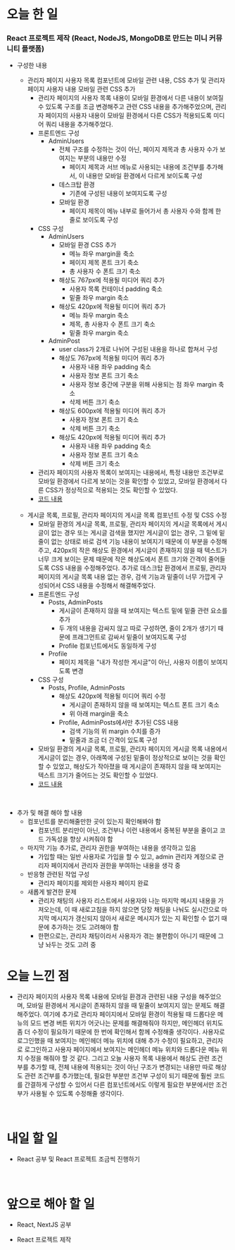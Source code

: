 # 오늘 한 일

### React 프로젝트 제작 (React, NodeJS, MongoDB로 만드는 미니 커뮤니티 플랫폼)

- 구성한 내용

  - 관리자 페이지 사용자 목록 컴포넌트에 모바일 관련 내용, CSS 추가 및 관리자 페이지 사용자 내용 모바일 관련 CSS 추가
    - 관리자 페이지의 사용자 목록 내용이 모바일 환경에서 다른 내용이 보여질 수 있도록 구조를 조금 변경해주고 관련 CSS 내용을 추가해주었으며, 관리자 페이지의 사용자 내용이 모바일 환경에서 다른 CSS가 적용되도록 미디어 쿼리 내용을 추가해주었다.
    - 프론트엔드 구성
      - AdminUsers
        - 전체 구조를 수정하는 것이 아닌, 페이지 제목과 총 사용자 수가 보여지는 부분의 내용만 수정
          - 페이지 제목과 서브 메뉴로 사용되는 내용에 조건부를 추가해서, 이 내용만 모바일 환경에서 다르게 보이도록 구성
        - 데스크탑 환경
          - 기존에 구성된 내용이 보여지도록 구성
        - 모바일 환경
          - 페이지 제목이 메뉴 내부로 들어가서 총 사용자 수와 함께 한 줄로 보이도록 구성
    - CSS 구성
      - AdminUsers
        - 모바일 환경 CSS 추가
          - 메뉴 좌우 margin을 축소
          - 페이지 제목 폰트 크기 축소
          - 총 사용자 수 폰트 크기 축소
        - 해상도 767px에 적용될 미디어 쿼리 추가
          - 사용자 목록 컨테이너 padding 축소
          - 밑줄 좌우 margin 축소
        - 해상도 420px에 적용될 미디어 쿼리 추가
          - 메뉴 좌우 margin 축소
          - 제목, 총 사용자 수 폰트 크기 축소
          - 밑줄 좌우 margin 축소
      - AdminPost
        - user class가 2개로 나뉘어 구성된 내용을 하나로 합쳐서 구성
        - 해상도 767px에 적용될 미디어 쿼리 추가
          - 사용자 내용 좌우 padding 축소
          - 사용자 정보 폰트 크기 축소
          - 사용자 정보 중간에 구분을 위해 사용되는 점 좌우 margin 축소
          - 삭제 버튼 크기 축소
        - 해상도 600px에 적용될 미디어 쿼리 추가
          - 사용자 정보 폰트 크기 축소
          - 삭제 버튼 크기 축소
        - 해상도 420px에 적용될 미디어 쿼리 추가
          - 사용자 내용 좌우 padding 축소
          - 사용자 정보 폰트 크기 축소
          - 삭제 버튼 크기 축소
    - 관리자 페이지의 사용자 목록이 보여지는 내용에서, 특정 내용만 조건부로 모바일 환경에서 다르게 보이는 것을 확인할 수 있었고, 모바일 환경에서 다른 CSS가 정상적으로 적용되는 것도 확인할 수 있었다.
    - [코드 내용](https://github.com/jeongsangtae/mini-community-platform/commit/be43e16d297f5b7b71ae029c22c53531eff8c6d5)

  <br />

  - 게시글 목록, 프로필, 관리자 페이지의 게시글 목록 컴포넌트 수정 및 CSS 수정
    - 모바일 환경의 게시글 목록, 프로필, 관리자 페이지의 게시글 목록에서 게시글이 없는 경우 또는 게시글 검색을 했지만 게시글이 없는 경우, 그 밑에 밑줄이 없는 상태로 바로 검색 기능 내용이 보여지기 때문에 이 부분을 수정해주고, 420px의 작은 해상도 환경에서 게시글이 존재하지 않을 때 텍스트가 너무 크게 보이는 문제 때문에 작은 해상도에서 폰트 크기와 간격이 줄어들도록 CSS 내용을 수정해주었다. 추가로 데스크탑 환경에서 프로필, 관리자 페이지의 게시글 목록 내용 없는 경우, 검색 기능과 밑줄이 너무 가깝게 구성되어서 CSS 내용을 수정해서 해결해주었다.
    - 프론트엔드 구성
      - Posts, AdminPosts
        - 게시글이 존재하지 않을 때 보여지는 텍스트 밑에 밑줄 관련 요소를 추가
        - 두 개의 내용을 감싸지 않고 따로 구성하면, 줄이 2개가 생기기 때문에 프래그먼트로 감싸서 밑줄이 보여지도록 구성
        - Profile 컴포넌트에서도 동일하게 구성
      - Profile
        - 페이지 제목을 "내가 작성한 게시글"이 아닌, 사용자 이름이 보여지도록 변경
    - CSS 구성
      - Posts, Profile, AdminPosts
        - 해상도 420px에 적용될 미디어 쿼리 수정
          - 게시글이 존재하지 않을 때 보여지는 텍스트 폰트 크기 축소
          - 위 아래 margin을 축소
        - Profile, AdminPosts에서만 추가된 CSS 내용
          - 검색 기능의 위 margin 수치를 증가
          - 밑줄과 조금 더 간격이 있도록 구성
    - 모바일 환경의 게시글 목록, 프로필, 관리자 페이지의 게시글 목록 내용에서 게시글이 없는 경우, 아래쪽에 구성된 밑줄이 정상적으로 보이는 것을 확인할 수 있었고, 해상도가 작아졌을 때 게시글이 존재하지 않을 때 보여지는 텍스트 크기가 줄어드는 것도 확인할 수 있었다.
    - [코드 내용](https://github.com/jeongsangtae/mini-community-platform/commit/02934a0199991081049fa85a4b9bcf886b0c7516)

<br />

- 추가 및 해결 해야 할 내용
  - 컴포넌트를 분리해줄만한 곳이 있는지 확인해봐야 함
    - 컴포넌트 분리만이 아닌, 조건부나 이런 내용에서 중복된 부분을 줄이고 코드 가독성을 향상 시켜줘야 함
  - 마지막 기능 추가로, 관리자 권한을 부여하는 내용을 생각하고 있음
    - 가입할 때는 일반 사용자로 가입을 할 수 있고, admin 관리자 계정으로 관리자 페이지에서 관리자 권한을 부여하는 내용을 생각 중
  - 반응형 관련된 작업 구성
    - 관리자 페이지를 제외한 사용자 페이지 완료
  - 새롭게 발견한 문제
    - 관리자 채팅의 사용자 리스트에서 사용자와 나눈 마지막 메시지 내용을 가져오는데, 이 때 새로고침을 하지 않으면 당장 채팅을 나눠도 실시간으로 마지막 메시지가 갱신되지 않아서 새로운 메시지가 있는 지 확인할 수 없기 때문에 추가하는 것도 고려해야 함
    - 한편으로는, 관리자 채팅이라서 사용자가 겪는 불편함이 아니기 때문에 그냥 놔두는 것도 고려 중

# 오늘 느낀 점

- 관리자 페이지의 사용자 목록 내용에 모바일 환경과 관련된 내용 구성을 해주었으며, 모바일 환경에서 게시글이 존재하지 않을 때 밑줄이 보여지지 않는 문제도 해결해주었다. 여기에 추가로 관리자 페이지에서 모바일 환경이 적용될 때 드롭다운 메뉴의 모드 변경 버튼 위치가 어긋나는 문제를 해결해줘야 하지만, 메인헤더 위치도 좀 더 수정이 필요하기 때문에 한 번에 확인해서 함께 수정해줄 생각이다. 사용자로 로그인했을 때 보여지는 메인헤더 메뉴 위치에 대해 추가 수정이 필요하고, 관리자로 로그인하고 사용자 페이지에서 보여지는 메인헤더 메뉴 위치와 드롭다운 메뉴 위치 수정을 해줘야 할 것 같다. 그리고 오늘 사용자 목록 내용에서 해상도 관련 조건부를 추가할 때, 전체 내용에 적용되는 것이 아닌 구조가 변경되는 내용만 따로 해상도 관련 조건부를 추가했는데, 필요한 부분만 조건부 구성이 되기 때문에 훨씬 코드를 간결하게 구성할 수 있어서 다른 컴포넌트에서도 이렇게 필요한 부분에서만 조건부가 사용될 수 있도록 수정해줄 생각이다.

<br />

# 내일 할 일

- React 공부 및 React 프로젝트 조금씩 진행하기

<br />

# 앞으로 해야 할 일

- React, NextJS 공부

- React 프로젝트 제작
